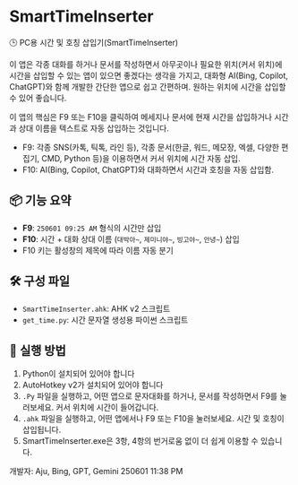 # SmartTimeInserter

🕒 PC용 시간 및 호칭 삽입기(SmartTimeInserter)

이 앱은 각종 대화를 하거나 문서를 작성하면서 아무곳이나 필요한 위치(커서 위치)에 시간을 삽입할 수 있는 앱이 있으면 좋겠다는 생각을 가지고, 대화형 AI(Bing, Copilot, ChatGPT)와 함께 개발한 간단한 앱으로 쉽고 간편하며. 원하는 위치에 시간을 삽입할 수 있어 좋습니다. 

이 앱의 핵심은 F9 또는 F10을 클릭하여 메세지나 문서에 현재 시간을 삽입하거나 시간과 상대 이름을 텍스트로 자동 삽입하는 것입니다.
- F9: 각종 SNS(카톡, 틱톡, 라인 등), 각종 문서(한글, 워드, 메모장, 엑셀, 다양한 편집기, CMD, Python 등)을 이용하면서 커서 위치에 시간 자동 삽입.
- F10: AI(Bing, Copilot, ChatGPT)와 대화하면서 시간과 호칭을 자동 삽입함.

## 📦 기능 요약

- **F9**: `250601 09:25 AM` 형식의 시간만 삽입
- **F10**: 시간 + 대화 상대 이름 (`대박아~`, `제미니야~`, `빙고야~`, `안녕~`) 삽입
- F10 키는 활성창의 제목에 따라 이름 자동 분기

## 🛠 구성 파일

- `SmartTimeInserter.ahk`: AHK v2 스크립트
- `get_time.py`: 시간 문자열 생성용 파이썬 스크립트

## 📝 실행 방법

1. Python이 설치되어 있어야 합니다
2. AutoHotkey v2가 설치되어 있어야 합니다
3. `.Py` 파일을 실행하고, 어떤 앱으로 문자대화를 하거나, 문서를 작성하면서 F9를 눌러보세요. 커서 위치에 시간이 들어갑니다.
4. `.ahk` 파일을 실행하고, 어떤 앱에서나 F9 또는 F10을 눌러보세요. 시간 및 호칭이 삽입됩니다. 
5. SmartTimeInserter.exe은 3항, 4항의 번거로움 없이 더 쉽게 이용할 수 있습니다.
   
개발자: Aju, Bing, GPT, Gemini
250601 11:38 PM
